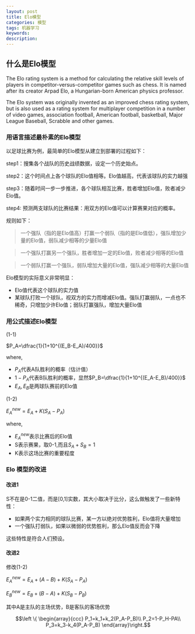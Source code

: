 ```yaml
---
layout: post
title: Elo模型
categories: 模型
tags: 机器学习
keywords:
description:
---
```





## 什么是Elo模型

The Elo rating system is a method for calculating the relative skill levels of players in competitor-versus-competitor games such as chess. It is named after its creator Arpad Elo, a Hungarian-born American physics professor.

The Elo system was originally invented as an improved chess rating system, but is also used as a rating system for multiplayer competition in a number of video games, association football, American football, basketball, Major League Baseball, Scrabble and other games.

### 用语言描述最朴素的Elo模型

以足球比赛为例，最简单的Elo模型从建立到部署的过程如下：  

step1：搜集各个战队的历史战绩数据，设定一个历史始点。  

step2：这个时间点上各个球队的Elo值相等。Elo值越高，代表该球队的实力越强  

step3：随着时间一步一步推进，各个球队相互比赛，胜者增加Elo值，败者减少Elo值。  

step4: 预测两支球队的比赛结果：用双方的Elo值可以计算赛果对应的概率。


规则如下：
>一个强队（指的是Elo值高）打赢一个弱队（指的是Elo值低），强队增加少量的Elo值，弱队减少相等的少量Elo值

>一个强队打赢另一个强队，胜者增加一定的Elo值，败者减少相等的Elo值

>一个弱队打赢一个强队，弱队增加大量的Elo值，强队减少相等的大量Elo值


Elo模型的实际意义非常明显：
- Elo值代表这个球队的实力值
- 某球队打败一个球队，视双方的实力而增减Elo值。强队打赢弱队，一点也不稀奇，只增加少许Elo值；弱队打赢强队，增加大量Elo值

### 用公式描述Elo模型

(1-1)

 $P_A=\dfrac{1}{1+10^{(E_B-E_A)/400}}$

 where,
 - $P_A$代表A队胜利的概率（估计值）
 - $1-P_A$代表B队胜利的概率，显然$P_B=\dfrac{1}{1+10^{(E_A-E_B)/400}}$
- $E_A,E_B$是两球队赛前的Elo值


(1-2)

$E_A^{new}=E_A+K(S_A-P_A)$

where,
- $E_A^{new}$表示比赛后的Elo值
- S表示赛果，取0-1,而且$S_A+S_B=1$
- K表示这场比赛的重要程度

### Elo 模型的改进

#### 改进1

S不在是0-1二值，而是[0,1]实数，其大小取决于比分，这么做触发了一些新特性：
- 如果两个实力相同的球队比赛，某一方以绝对优势胜利，Elo值将大量增加
- 一个强队打弱队，如果以微弱的优势胜利，那么Elo值反而会下降

这些特性是符合人们预设。

#### 改进2

修改(1-2)

$E_A^{new}=E_A+(A-B)+K(S_A-P_A)$

$E_B^{new}=E_B+(B-A)+K(S_B-P_B)$

其中A是主队的主场优势，B是客队的客场优势

$$\left \{ \begin{array}{ccc}
P_1=k_1+k_2(P_A-P_B)\\
P_2=1-P_H-PA\\
P_3=k_3-k_4(P_A-P_B)
\end{array}\right.$$
